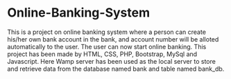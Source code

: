 # Online-Banking-System
This is a project on online banking system where a person can create his/her own bank account in the bank, and account number will be alloted automatically to the user.
The user can now start online banking.
This project has been made by HTML, CSS, PHP, Bootstrap, MySql and Javascript. Here Wamp server has been used as the local server to store and retrieve data from the database named 
bank and table named bank_db.
